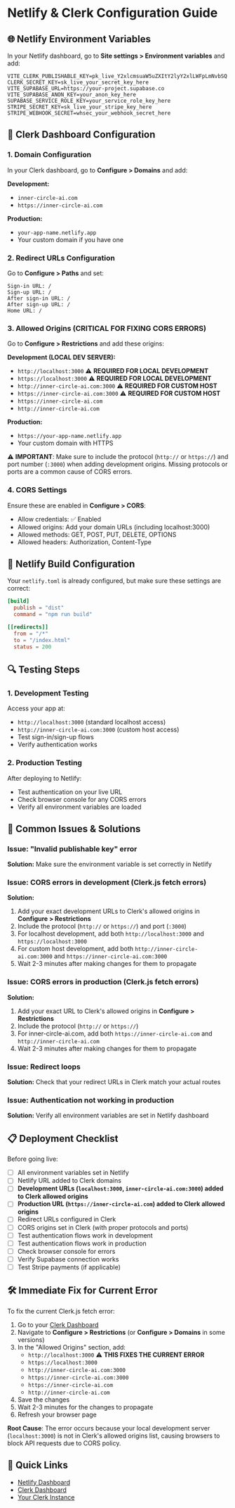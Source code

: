 # Netlify & Clerk Configuration Guide

## 🌐 Netlify Environment Variables

In your Netlify dashboard, go to **Site settings > Environment variables** and add:

```
VITE_CLERK_PUBLISHABLE_KEY=pk_live_Y2xlcmsuaW5uZXItY2lyY2xlLWFpLmNvbSQ
CLERK_SECRET_KEY=sk_live_your_secret_key_here
VITE_SUPABASE_URL=https://your-project.supabase.co
VITE_SUPABASE_ANON_KEY=your_anon_key_here
SUPABASE_SERVICE_ROLE_KEY=your_service_role_key_here
STRIPE_SECRET_KEY=sk_live_your_stripe_key_here
STRIPE_WEBHOOK_SECRET=whsec_your_webhook_secret_here
```

## 🔧 Clerk Dashboard Configuration

### 1. Domain Configuration
In your Clerk dashboard, go to **Configure > Domains** and add:

**Development:**
- `inner-circle-ai.com`
- `https://inner-circle-ai.com`

**Production:**
- `your-app-name.netlify.app`
- Your custom domain if you have one

### 2. Redirect URLs Configuration
Go to **Configure > Paths** and set:

```
Sign-in URL: /
Sign-up URL: /
After sign-in URL: /
After sign-up URL: /
Home URL: /
```

### 3. Allowed Origins (CRITICAL FOR FIXING CORS ERRORS)
Go to **Configure > Restrictions** and add these origins:

**Development (LOCAL DEV SERVER):**
- `http://localhost:3000` ⚠️ **REQUIRED FOR LOCAL DEVELOPMENT**
- `https://localhost:3000` ⚠️ **REQUIRED FOR LOCAL DEVELOPMENT**
- `http://inner-circle-ai.com:3000` ⚠️ **REQUIRED FOR CUSTOM HOST**
- `https://inner-circle-ai.com:3000` ⚠️ **REQUIRED FOR CUSTOM HOST**
- `https://inner-circle-ai.com`
- `http://inner-circle-ai.com`

**Production:**
- `https://your-app-name.netlify.app`
- Your custom domain with HTTPS

⚠️ **IMPORTANT**: Make sure to include the protocol (`http://` or `https://`) and port number (`:3000`) when adding development origins. Missing protocols or ports are a common cause of CORS errors.

### 4. CORS Settings
Ensure these are enabled in **Configure > CORS**:
- Allow credentials: ✅ Enabled
- Allowed origins: Add your domain URLs (including localhost:3000)
- Allowed methods: GET, POST, PUT, DELETE, OPTIONS
- Allowed headers: Authorization, Content-Type

## 🚀 Netlify Build Configuration

Your `netlify.toml` is already configured, but make sure these settings are correct:

```toml
[build]
  publish = "dist"
  command = "npm run build"

[[redirects]]
  from = "/*"
  to = "/index.html"
  status = 200
```

## 🔍 Testing Steps

### 1. Development Testing
Access your app at:
- `http://localhost:3000` (standard localhost access)
- `http://inner-circle-ai.com:3000` (custom host access)
- Test sign-in/sign-up flows
- Verify authentication works

### 2. Production Testing
After deploying to Netlify:
- Test authentication on your live URL
- Check browser console for any CORS errors
- Verify all environment variables are loaded

## 🚨 Common Issues & Solutions

### Issue: "Invalid publishable key" error
**Solution:** Make sure the environment variable is set correctly in Netlify

### Issue: CORS errors in development (Clerk.js fetch errors)
**Solution:** 
1. Add your exact development URLs to Clerk's allowed origins in **Configure > Restrictions**
2. Include the protocol (`http://` or `https://`) and port (`:3000`)
3. For localhost development, add both `http://localhost:3000` and `https://localhost:3000`
4. For custom host development, add both `http://inner-circle-ai.com:3000` and `https://inner-circle-ai.com:3000`
5. Wait 2-3 minutes after making changes for them to propagate

### Issue: CORS errors in production (Clerk.js fetch errors)
**Solution:** 
1. Add your exact URL to Clerk's allowed origins in **Configure > Restrictions**
2. Include the protocol (`http://` or `https://`)
3. For inner-circle-ai.com, add both `https://inner-circle-ai.com` and `http://inner-circle-ai.com`
4. Wait 2-3 minutes after making changes for them to propagate

### Issue: Redirect loops
**Solution:** Check that your redirect URLs in Clerk match your actual routes

### Issue: Authentication not working in production
**Solution:** Verify all environment variables are set in Netlify dashboard

## 📋 Deployment Checklist

Before going live:
- [ ] All environment variables set in Netlify
- [ ] Netlify URL added to Clerk domains
- [ ] **Development URLs (`localhost:3000`, `inner-circle-ai.com:3000`) added to Clerk allowed origins**
- [ ] **Production URL (`https://inner-circle-ai.com`) added to Clerk allowed origins**
- [ ] Redirect URLs configured in Clerk
- [ ] CORS origins set in Clerk (with proper protocols and ports)
- [ ] Test authentication flows work in development
- [ ] Test authentication flows work in production
- [ ] Check browser console for errors
- [ ] Verify Supabase connection works
- [ ] Test Stripe payments (if applicable)

## 🛠️ Immediate Fix for Current Error

To fix the current Clerk.js fetch error:

1. Go to your [Clerk Dashboard](https://dashboard.clerk.com/)
2. Navigate to **Configure > Restrictions** (or **Configure > Domains** in some versions)
3. In the "Allowed Origins" section, add:
   - `http://localhost:3000` ⚠️ **THIS FIXES THE CURRENT ERROR**
   - `https://localhost:3000`
   - `http://inner-circle-ai.com:3000`
   - `https://inner-circle-ai.com:3000`
   - `https://inner-circle-ai.com`
   - `http://inner-circle-ai.com`
4. Save the changes
5. Wait 2-3 minutes for the changes to propagate
6. Refresh your browser page

**Root Cause**: The error occurs because your local development server (`localhost:3000`) is not in Clerk's allowed origins list, causing browsers to block API requests due to CORS policy.

## 🔗 Quick Links

- [Netlify Dashboard](https://app.netlify.com/)
- [Clerk Dashboard](https://dashboard.clerk.com/)
- [Your Clerk Instance](https://clerk.inner-circle-ai.com)